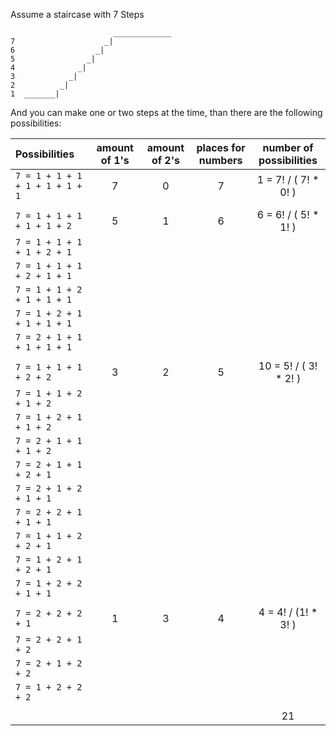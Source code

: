 
Assume a staircase with 7 Steps
```
                       _____________
7                    _|
6                  _|
5                _|
4              _|
3            _|
2          _|
1  _______|
```
And you can make one or two steps at the time, than there are the following possibilities:


| Possibilities                   | amount of 1's | amount of 2's | places for numbers | number of possibilities |
|:--------------------------------|:-------------:|:-------------:|:------------------:|:-----------------------:|
| `7 = 1 + 1 + 1 + 1 + 1 + 1 + 1` |      7        |       0       |         7          |    1 = 7! / ( 7! * 0! ) |
|                                 |               |               |                    |                         |
|  `7 = 1 + 1 + 1 + 1 + 1 + 2`    |      5        |       1       |         6          |    6 = 6! / ( 5! * 1! ) |
|  `7 = 1 + 1 + 1 + 1 + 2 + 1`    |               |               |                    |                         |
|  `7 = 1 + 1 + 1 + 2 + 1 + 1`    |               |               |                    |                         |
|  `7 = 1 + 1 + 2 + 1 + 1 + 1`    |               |               |                    |                         |
|  `7 = 1 + 2 + 1 + 1 + 1 + 1`    |               |               |                    |                         |
|  `7 = 2 + 1 + 1 + 1 + 1 + 1`    |               |               |                    |                         |
|                                 |               |               |                    |                         |
|   `7 = 1 + 1 + 1 + 2 + 2`       |      3        |       2       |         5          |   10 = 5! / ( 3! * 2! ) |
|   `7 = 1 + 1 + 2 + 1 + 2`       |               |               |                    |                         |
|   `7 = 1 + 2 + 1 + 1 + 2`       |               |               |                    |                         |
|   `7 = 2 + 1 + 1 + 1 + 2`       |               |               |                    |                         |
|   `7 = 2 + 1 + 1 + 2 + 1`       |               |               |                    |                         |
|   `7 = 2 + 1 + 2 + 1 + 1`       |               |               |                    |                         |
|   `7 = 2 + 2 + 1 + 1 + 1`       |               |               |                    |                         |
|   `7 = 1 + 1 + 2 + 2 + 1`       |               |               |                    |                         |
|   `7 = 1 + 2 + 1 + 2 + 1`       |               |               |                    |                         |
|   `7 = 1 + 2 + 2 + 1 + 1`       |               |               |                    |                         |
|                                 |               |               |                    |                         |
|    `7 = 2 + 2 + 2 + 1`          |      1        |       3       |         4          |    4 = 4! / (1! * 3! )  |   
|    `7 = 2 + 2 + 1 + 2`          |               |               |                    |                         | 
|    `7 = 2 + 1 + 2 + 2`          |               |               |                    |                         | 
|    `7 = 1 + 2 + 2 + 2`          |               |               |                    |                         |
|                                 |               |               |                    |                         |
|                                 |               |               |                    |                     21  |
